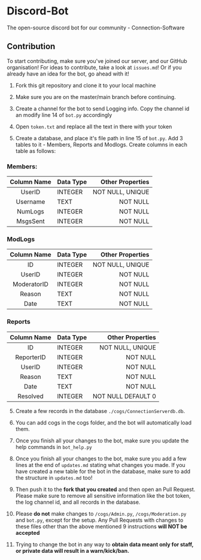 # Discord-Bot
The open-source discord bot for our community - Connection-Software

## Contribution
To start contributing, make sure you've joined our server, and our GitHub organisation! For ideas to contribute, take a look at `issues.md`! Or if you already have an idea for the bot, go ahead with it!

1. Fork this git repository and clone it to your local machine

2. Make sure you are on the master/main branch before continuing.

3. Create a channel for the bot to send Logging info. Copy the channel id an modify line 14 of `bot.py` accordingly

4. Open `token.txt` and replace all the text in there with your token

5. Create a database, and place it's file path in line 15 of `bot.py`. Add 3 tables to it - Members, Reports and Modlogs. Create columns in each table as follows:

### Members:
| Column Name | Data Type | Other Properties |
| :---------: | :-------- | ---------------: |
| UserID | INTEGER | NOT NULL, UNIQUE|
| Username | TEXT | NOT NULL |
| NumLogs | INTEGER | NOT NULL |
| MsgsSent | INTEGER | NOT NULL |

### ModLogs
| Column Name | Data Type | Other Properties |
| :---------: | :-------- | ---------------: |
| ID | INTEGER | NOT NULL, UNIQUE|
| UserID | INTEGER | NOT NULL |
| ModeratorID | INTEGER | NOT NULL |
| Reason | TEXT | NOT NULL |
| Date | TEXT | NOT NULL |

### Reports
| Column Name | Data Type | Other Properties |
| :---------: | :-------- | ---------------: |
| ID | INTEGER | NOT NULL, UNIQUE|
| ReporterID | INTEGER | NOT NULL |
| UserID | INTEGER | NOT NULL |
| Reason | TEXT | NOT NULL |
| Date | TEXT | NOT NULL |
| Resolved | INTEGER  | NOT NULL DEFAULT 0|

5. Create a few records in the database `./cogs/ConnectionServerdb.db`.

6. You can add cogs in the cogs folder, and the bot will automatically load them.

7. Once you finish all your changes to the bot, make sure you update the help commands in `bot_help.py`

8. Once you finish all your changes to the bot, make sure you add a few lines at the end of `updates.md` stating what changes you made. If you have created a new table for the bot in the database, make sure to add the structure in `updates.md` too!

9. Then push it to the **fork that you created** and then open an Pull Request. Please make sure to remove all sensitive information like the bot token, the log channel id, and all records in the database.

10. Please **do not** make changes to `/cogs/Admin.py`, `/cogs/Moderation.py` and `bot.py`, except for the setup. Any Pull Requests with changes to these files other than the above mentioned 9 instructions **will NOT be accepted**

11. Trying to change the bot in any way to **obtain data meant only for staff, or private data will result in a warn/kick/ban.**